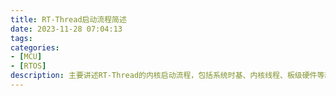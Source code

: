 ```yaml
---
title: RT-Thread启动流程简述
date: 2023-11-28 07:04:13
tags:
categories:
- [MCU]
- [RTOS]
description: 主要讲述RT-Thread的内核启动流程，包括系统时基、内核线程、板级硬件等部分的初始化、RTT自定义堆的设置、以及系统调度器启动过程分析
---
```



